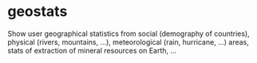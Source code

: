 geostats
========

Show user geographical statistics from social (demography of countries), physical (rivers, mountains, ...), meteorological (rain, hurricane, ...) areas, stats of extraction of mineral resources on Earth, ...
